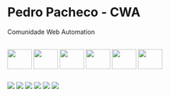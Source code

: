 # Pedro Pacheco - CWA
Comunidade Web Automation

<!--div align="center">
  <a href="https://github.com/pedroalpacheco">
  <img height="180em" src="https://github-readme-stats.vercel.app/api?username=pedroalpacheco&show_icons=true&theme=discord_old_blurple&include_all_commits=true&count_private=true"/>
  <img height="180em" src="https://github-readme-stats.vercel.app/api/top-langs/?username=pedroalpacheco&layout=compact&langs_count=7&theme=discord_old_blurple"/>
</div-->
  <div style="display: inline_block"><br>
  <img align="center"  height="45" width="55" src="https://cdn.jsdelivr.net/gh/devicons/devicon/icons/javascript/javascript-original.svg">
  <img align="center"  height="45" width="55" src="https://cdn.jsdelivr.net/gh/devicons/devicon/icons/nodejs/nodejs-original-wordmark.svg">
  <img align="center"  height="45" width="55" src="https://cdn.jsdelivr.net/gh/devicons/devicon/icons/electron/electron-original.svg">
  <img align="center"  height="45" width="55" src="https://cdn.jsdelivr.net/gh/devicons/devicon/icons/python/python-original.svg">
  <img align="center"  height="45" width="55" src="https://cdn.jsdelivr.net/gh/devicons/devicon/icons/bash/bash-original.svg" >
  <img align="center"  height="45" width="55" src="https://cdn.jsdelivr.net/gh/devicons/devicon/icons/linux/linux-original.svg">


</div>
  
  ##
  
  <a href="https://www.youtube.com/c/PedroPachecoDev" target="_blank"><img src="https://img.shields.io/badge/YouTube-FF0000?style=for-the-badge&logo=youtube&logoColor=white" target="_blank"></a>
  <a href="https://t.me/webscraping_automacaonavegadores" target="_blank"><img src="https://img.shields.io/badge/Telegram-2CA5E0?style=for-the-badge&logo=telegram&logoColor=white" target="_blank"></a>
  <a href="https://www.instagram.com/pedroalpacheco/" target="_blank"><img src="https://img.shields.io/badge/-Instagram-%23E4405F?style=for-the-badge&logo=instagram&logoColor=white" target="_blank"></a> 
  <a href = "mailto:contato@pedropachecodev.com.br"><img src="https://img.shields.io/badge/-Gmail-%23333?style=for-the-badge&logo=gmail&logoColor=white" target="_blank"></a>
  <a href="https://www.linkedin.com/in/pedroalpacheco/" target="_blank"><img src="https://img.shields.io/badge/-LinkedIn-%230077B5?style=for-the-badge&logo=linkedin&logoColor=white" target="_blank"></a> 
  <a href="https://pedropachecodev.com.br/" target="_blank"><img src="https://img.shields.io/website-up-down-green-red/http/monip.org.svg" target="_blank"></a>
 
 
</div>
  

